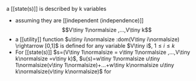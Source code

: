 a [[state(s)]] is described by k variables
- assuming they are [[independent (independence)]]
$$V\tiny 1\normalsize ,...,V\tiny k$$
- a [[utility]] function $u\tiny i\normalsize :dom(V\tiny i\normalsize) \rightarrow [0,1]$ is defined for any variable $V\tiny i$, $1\le i\le k$
- For [[state(s)]] $s=(V\tiny 1\normalsize = v\tiny 1\normalsize ,...,V\tiny k\normalsize =v\tiny k)$, $u(s)=w\tiny 1\normalsize u\tiny 1\normalsize(v\tiny 1\normalsize)+...+w\tiny k\normalsize u\tiny k\normalsize(v\tiny k\normalsize)$ for
